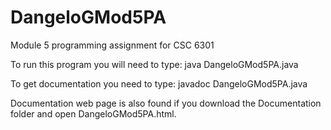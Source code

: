 # DangeloGMod5PA
Module 5 programming assignment for CSC 6301

To run this program you will need to type: 
java DangeloGMod5PA.java

To get documentation you need to type: 
javadoc DangeloGMod5PA.java

Documentation web page is also found if you download the Documentation folder and open DangeloGMod5PA.html.
